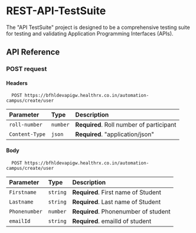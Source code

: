 # REST-API-TestSuite
The "API TestSuite" project is designed to be a comprehensive testing suite for testing and validating Application Programming Interfaces (APIs). 




## API Reference


### POST request
#### Headers

```http
  POST https://bfhldevapigw.healthrx.co.in/automation-campus/create/user
```

| Parameter | Type     | Description                       |
| :-------- | :------- | :-------------------------------- |
| `roll-number`| `number` | **Required**. Roll number of participant |
| `Content-Type`| `json` | **Required**. "application/json" |




#### Body

```http
  POST https://bfhldevapigw.healthrx.co.in/automation-campus/create/user
```


| Parameter | Type     | Description                       |
| :-------- | :------- | :-------------------------------- |
| `Firstname`| `string` | **Required**. First name of Student |
| `Lastname`| `string` | **Required**. Last name of Student |
| `Phonenumber`| `number` | **Required**. Phonenumber of student |
| `emailId`| `string` | **Required**. emailId of student |
